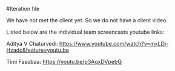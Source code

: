 #Iteration file

We have not met the client yet. So we do not have a client video.

Listed below are the individual team screencasts youtube links:

Aditya V Chaturvedi: https://www.youtube.com/watch?v=mxLDj-Hzadc&feature=youtu.be

Timi Fasubaa: https://youtu.be/p3AqxDVpebQ
